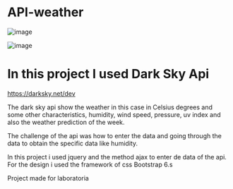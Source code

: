 # API-weather

![image](https://user-images.githubusercontent.com/32856885/38875806-d2f0f928-4220-11e8-89c9-e74c3779aac6.png)

![image](https://user-images.githubusercontent.com/32856885/38875827-de8e547e-4220-11e8-93dd-b7e8561268bc.png)

# In this project I used Dark Sky Api

https://darksky.net/dev

The dark sky api show the weather in this case in Celsius degrees and some other characteristics, humidity, wind speed, pressure, uv index and also the weather prediction of the week.

The challenge of the api was how to enter the data and going through the data to obtain the specific data like humidity.

In this project i used jquery and the method ajax to enter de data of the api. For the design i used the framework of css Bootstrap 6.s

Project made for laboratoria
